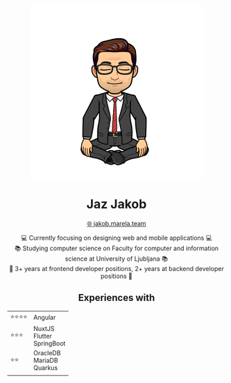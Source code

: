 <div align="center">

![](avatar.png)
# Jaz Jakob
[🌐 jakob.marela.team](https://jakob.marela.team)
</div>

<div align=center>
💻 Currently focusing on designing web and mobile applications 💻
<br/>
📚 Studying computer science on Faculty for computer and information science at University of Ljubljana 📚 
<br/>
💼 3+ years at frontend developer positions, 2+ years at backend developer positions 💼
<br/>



## Experiences with 

| | |
|---|---|
|⭐⭐⭐⭐| Angular|
|⭐⭐⭐| NuxtJS <br/> Flutter <br/> SpringBoot|
|⭐⭐| OracleDB <br/> MariaDB <br/> Quarkus |
||
</div>